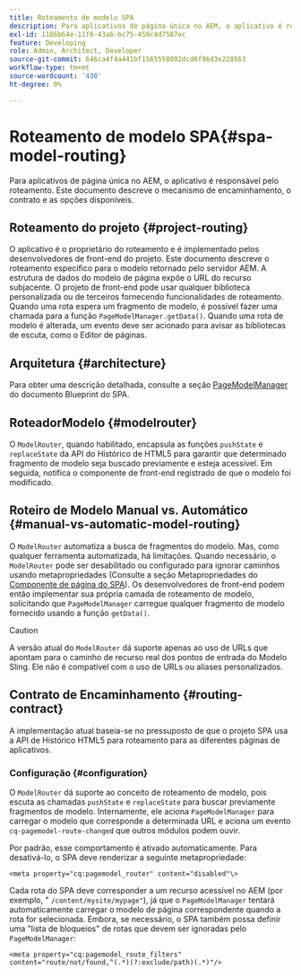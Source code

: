 ```yaml
---
title: Roteamento de modelo SPA
description: Para aplicativos de página única no AEM, o aplicativo é responsável pelo roteamento. Este documento descreve o mecanismo de encaminhamento, o contrato e as opções disponíveis.
exl-id: 1186b64e-11f8-43a6-bc75-450c4d7587ec
feature: Developing
role: Admin, Architect, Developer
source-git-commit: 646ca4f4a441bf1565558002dcd6f96d3e228563
workflow-type: tm+mt
source-wordcount: '438'
ht-degree: 0%

---
```


# Roteamento de modelo SPA{#spa-model-routing}

Para aplicativos de página única no AEM, o aplicativo é responsável pelo roteamento. Este documento descreve o mecanismo de encaminhamento, o contrato e as opções disponíveis.

## Roteamento do projeto {#project-routing}

O aplicativo é o proprietário do roteamento e é implementado pelos desenvolvedores de front-end do projeto. Este documento descreve o roteamento específico para o modelo retornado pelo servidor AEM. A estrutura de dados do modelo de página expõe o URL do recurso subjacente. O projeto de front-end pode usar qualquer biblioteca personalizada ou de terceiros fornecendo funcionalidades de roteamento. Quando uma rota espera um fragmento de modelo, é possível fazer uma chamada para a função `PageModelManager.getData()`. Quando uma rota de modelo é alterada, um evento deve ser acionado para avisar as bibliotecas de escuta, como o Editor de páginas.

## Arquitetura {#architecture}

Para obter uma descrição detalhada, consulte a seção [PageModelManager](blueprint.md#pagemodelmanager) do documento Blueprint do SPA.

## RoteadorModelo {#modelrouter}

O `ModelRouter`, quando habilitado, encapsula as funções `pushState` e `replaceState` da API do Histórico de HTML5 para garantir que determinado fragmento de modelo seja buscado previamente e esteja acessível. Em seguida, notifica o componente de front-end registrado de que o modelo foi modificado.

## Roteiro de Modelo Manual vs. Automático {#manual-vs-automatic-model-routing}

O `ModelRouter` automatiza a busca de fragmentos do modelo. Mas, como qualquer ferramenta automatizada, há limitações. Quando necessário, o `ModelRouter` pode ser desabilitado ou configurado para ignorar caminhos usando metapropriedades (Consulte a seção Metapropriedades do [Componente de página do SPA](page-component.md)). Os desenvolvedores de front-end podem então implementar sua própria camada de roteamento de modelo, solicitando que `PageModelManager` carregue qualquer fragmento de modelo fornecido usando a função `getData()`.

>[!CAUTION]
>
>A versão atual do `ModelRouter` dá suporte apenas ao uso de URLs que apontam para o caminho de recurso real dos pontos de entrada do Modelo Sling. Ele não é compatível com o uso de URLs ou aliases personalizados.

## Contrato de Encaminhamento {#routing-contract}

A implementação atual baseia-se no pressuposto de que o projeto SPA usa a API de Histórico HTML5 para roteamento para as diferentes páginas de aplicativos.

### Configuração {#configuration}

O `ModelRouter` dá suporte ao conceito de roteamento de modelo, pois escuta as chamadas `pushState` e `replaceState` para buscar previamente fragmentos de modelo. Internamente, ele aciona `PageModelManager` para carregar o modelo que corresponde a determinada URL e aciona um evento `cq-pagemodel-route-changed` que outros módulos podem ouvir.

Por padrão, esse comportamento é ativado automaticamente. Para desativá-lo, o SPA deve renderizar a seguinte metapropriedade:

```
<meta property="cq:pagemodel_router" content="disabled"\>
```

Cada rota do SPA deve corresponder a um recurso acessível no AEM (por exemplo, &quot; `/content/mysite/mypage"`), já que o `PageModelManager` tentará automaticamente carregar o modelo de página correspondente quando a rota for selecionada. Embora, se necessário, o SPA também possa definir uma &quot;lista de bloqueios&quot; de rotas que devem ser ignoradas pelo `PageModelManager`:

```
<meta property="cq:pagemodel_route_filters" content="route/not/found,^(.*)(?:exclude/path)(.*)"/>
```
